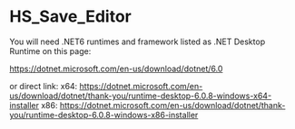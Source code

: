 # HS_Save_Editor
You will need .NET6 runtimes and framework listed as .NET Desktop Runtime on this page:

https://dotnet.microsoft.com/en-us/download/dotnet/6.0

or direct link:
x64: https://dotnet.microsoft.com/en-us/download/dotnet/thank-you/runtime-desktop-6.0.8-windows-x64-installer
x86: https://dotnet.microsoft.com/en-us/download/dotnet/thank-you/runtime-desktop-6.0.8-windows-x86-installer

